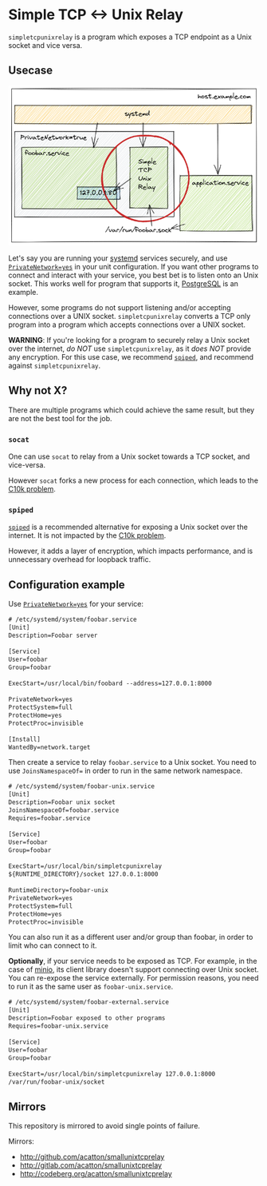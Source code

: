 Simple TCP <-> Unix Relay
=========================

`simpletcpunixrelay` is a program which exposes a TCP endpoint as a Unix socket
and vice versa.

Usecase
-------

![Diagram of interconnection](./.readme/usecase.png)

Let's say you are running your [systemd] services securely, and use
[`PrivateNetwork=yes`] in your unit configuration. If you want other programs
to connect and interact with your service, you best bet is to listen onto an
Unix socket. This works well for program that supports it, [PostgreSQL] is an
example.

However, some programs do not support listening and/or accepting connections
over a UNIX socket. `simpletcpunixrelay` converts a TCP only program into a
program which accepts connections over a UNIX socket.

**WARNING**: If you're looking for a program to securely relay a Unix socket
over the internet, *do NOT* use `simpletcpunixrelay`, as it *does NOT* provide
any encryption. For this use case, we recommend [`spiped`], and recommend
against `simpletcpunixrelay`.

Why not X?
----------

There are multiple programs which could achieve the same result, but they are
not the best tool for the job.

### `socat`

One can use `socat` to relay from a Unix socket towards a TCP socket, and
vice-versa.

However `socat` forks a new process for each connection, which leads to the
[C10k problem].

### `spiped`

[`spiped`] is a recommended alternative for exposing a Unix socket over the
internet. It is not impacted by the [C10k problem].

However, it adds a layer of encryption, which impacts performance, and is
unnecessary overhead for loopback traffic.

Configuration example
---------------------

Use [`PrivateNetwork=yes`] for your service:

    # /etc/systemd/system/foobar.service
    [Unit]
    Description=Foobar server

    [Service]
    User=foobar
    Group=foobar

    ExecStart=/usr/local/bin/foobard --address=127.0.0.1:8000

    PrivateNetwork=yes
    ProtectSystem=full
    ProtectHome=yes
    ProtectProc=invisible

    [Install]
    WantedBy=network.target

Then create a service to relay `foobar.service` to a Unix socket. You need to
use `JoinsNamespaceOf=` in order to run in the same network namespace.

    # /etc/systemd/system/foobar-unix.service
    [Unit]
    Description=Foobar unix socket
    JoinsNamespaceOf=foobar.service
    Requires=foobar.service

    [Service]
    User=foobar
    Group=foobar

    ExecStart=/usr/local/bin/simpletcpunixrelay ${RUNTIME_DIRECTORY}/socket 127.0.0.1:8000

    RuntimeDirectory=foobar-unix
    PrivateNetwork=yes
    ProtectSystem=full
    ProtectHome=yes
    ProtectProc=invisible

You can also run it as a different user and/or group than foobar, in order to
limit who can connect to it.

**Optionally**, if your service needs to be exposed as TCP. For example, in the
case of [minio], its client library doesn't support connecting over Unix
socket. You can re-expose the service externally. For permission reasons, you
need to run it as the same user as `foobar-unix.service`.

    # /etc/systemd/system/foobar-external.service
    [Unit]
    Description=Foobar exposed to other programs
    Requires=foobar-unix.service

    [Service]
    User=foobar
    Group=foobar

    ExecStart=/usr/local/bin/simpletcpunixrelay 127.0.0.1:8000 /var/run/foobar-unix/socket

Mirrors
-------

This repository is mirrored to avoid single points of failure.

Mirrors:

  * http://github.com/acatton/smallunixtcprelay
  * http://gitlab.com/acatton/smallunixtcprelay
  * http://codeberg.org/acatton/smallunixtcprelay

[`PrivateNetwork=yes`]: https://www.freedesktop.org/software/systemd/man/systemd.exec.html#PrivateNetwork=
[systemd]: https://systemd.io
[PostgreSQL]: https://www.postgresql.org/
[`spiped`]: http://www.tarsnap.com/spiped.html
[minio]: https://min.io
[C10k problem]: https://en.wikipedia.org/wiki/C10k_problem
